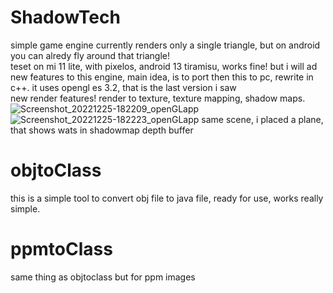 # ShadowTech
simple game engine
currently renders only a single triangle, but on android you can alredy fly around that triangle!  
teset on mi 11 lite, with pixelos, android 13 tiramisu, works fine! 
but i will ad new features to this engine, main idea, is to port then this to pc, rewrite in c++. it uses opengl es 3.2, that is the last version i saw  
new render features! render to texture, texture mapping, shadow maps.  
![Screenshot_20221225-182209_openGLapp](https://user-images.githubusercontent.com/48290199/209475396-27238d46-f6f9-4fd1-9f08-171b0f7dcee9.png)
![Screenshot_20221225-182223_openGLapp](https://user-images.githubusercontent.com/48290199/209475398-bf0ffea3-8e0f-4fca-b89d-6317aef28ce2.png)
same scene, i placed a plane, that shows wats in shadowmap depth buffer
# objtoClass  
this is a simple tool to convert obj file to java file, ready for use, works really simple.
# ppmtoClass  
same thing as objtoclass but for ppm images
